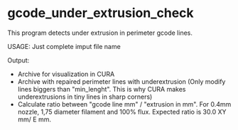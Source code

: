 # gcode_under_extrusion_check
This program detects under extrusion in perimeter gcode lines.

USAGE: Just complete imput file name
 
 Output: 
- Archive for visualization in CURA
- Archive with repaired perimeter lines with underextrusion (Only modify lines biggers than "min_lenght". This is why CURA makes
  underextrusions in tiny lines in sharp corners)
- Calculate ratio between "gcode line mm" / "extrusion in mm". For 0.4mm nozzle, 1,75 diameter filament and 100% flux.
  Expected ratio is 30.0 XY mm/ E mm. 
